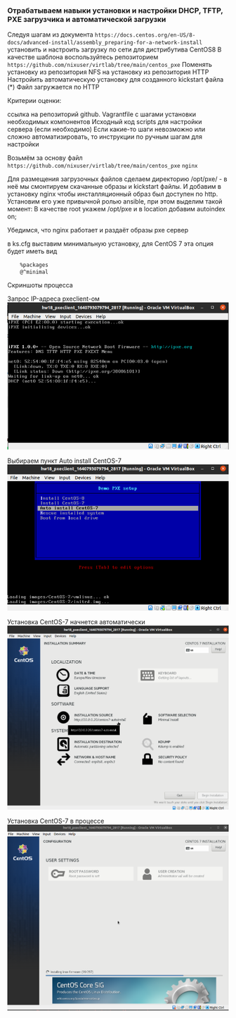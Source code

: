 ### Отрабатываем навыки установки и настройки DHCP, TFTP, PXE загрузчика и автоматической загрузки

Следуя шагам из документа `https://docs.centos.org/en-US/8-docs/advanced-install/assembly_preparing-for-a-network-install` установить и настроить загрузку по сети для дистрибутива CentOS8 
В качестве шаблона воспользуйтесь репозиторием `https://github.com/nixuser/virtlab/tree/main/centos_pxe`
Поменять установку из репозитория NFS на установку из репозитория HTTP
Настройить автоматическую установку для созданного kickstart файла (*) Файл загружается по HTTP


Критерии оценки:

ссылка на репозиторий github.
Vagrantfile с шагами установки необходимых компонентов
Исходный код scripts для настройки сервера (если необходимо)
Если какие-то шаги невозможно или сложно автоматизировать, то инструкции по ручным шагам для настройки

Возьмём за основу файл ` https://github.com/nixuser/virtlab/tree/main/centos_pxe `
`nginx`

Для размещения загрузочных файлов сделаем директорию /opt/pxe/ - в неё мы смонтируем скачанные образы и kickstart файлы. И добавим в установку  nginx чтобы инсталляционный образ был доступен по http. Установим его уже привычной ролью ansible, при этом выделим такой момент: В качестве root укажем /opt/pxe и в location добавим autoindex on;

Убедимся, что nginx работает и раздаёт образы
pxe сервер

в ks.cfg выставим минимальную установку, для CentOS 7 эта опция будет иметь вид
```
    %packages
    @^minimal
```
Скриншоты процесса

Запрос IP-адреса pxeclient-ом
![](https://github.com/ychahovets/otus-hw/blob/main/hw18/img/001.png)

Выбираем пункт Auto install CentOS-7
![](https://github.com/ychahovets/otus-hw/blob/main/hw18/img/002.png)

Установка CentOS-7 начнется автоматически
![](https://github.com/ychahovets/otus-hw/blob/main/hw18/img/003.png)

Установка CentOS-7 в процессе
![](https://github.com/ychahovets/otus-hw/blob/main/hw18/img/004.png)

